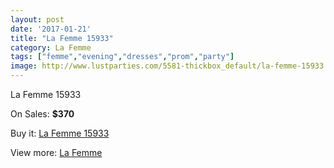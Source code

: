 ```yaml
---
layout: post
date: '2017-01-21'
title: "La Femme 15933"
category: La Femme
tags: ["femme","evening","dresses","prom","party"]
image: http://www.lustparties.com/5581-thickbox_default/la-femme-15933.jpg
---
```

La Femme 15933

On Sales: **$370**
<a href="https://www.lustparties.com/en/la-femme/1883-la-femme-15933.html"><amp-img layout="responsive" width="600" height="600" src="//www.lustparties.com/5581-thickbox_default/la-femme-15933.jpg" alt="La Femme 15933 0" /></a>
<a href="https://www.lustparties.com/en/la-femme/1883-la-femme-15933.html"><amp-img layout="responsive" width="600" height="600" src="//www.lustparties.com/5582-thickbox_default/la-femme-15933.jpg" alt="La Femme 15933 1" /></a>

Buy it: [La Femme 15933](https://www.lustparties.com/en/la-femme/1883-la-femme-15933.html "La Femme 15933")

View more: [La Femme](https://www.lustparties.com/en/4-la-femme "La Femme")